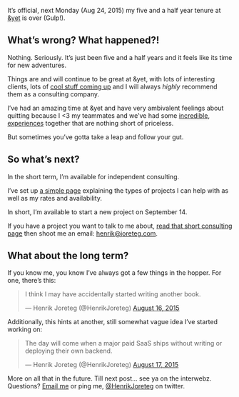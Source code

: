 <!--
slug: the-next-adventure-awaits
date: Tue Aug 18 2015 19:40:00 GMT+0200 (CEST)
tags: adventure, programming
title: The next adventure awaits
id: 127007507032
link: http://joreteg.com/post/127007507032/the-next-adventure-awaits
raw: {"blog_name":"henrikjoreteg","id":127007507032,"post_url":"http://joreteg.com/post/127007507032/the-next-adventure-awaits","slug":"the-next-adventure-awaits","type":"text","date":"2015-08-18 17:40:00 GMT","timestamp":1439919600,"state":"published","format":"markdown","reblog_key":"PGdMJE9a","tags":["adventure","programming"],"short_url":"http://tmblr.co/ZgL_Yy1sIFC9O","recommended_source":null,"recommended_color":null,"highlighted":[],"note_count":3,"title":"The next adventure awaits","body":"<p>It’s official, next Monday (Aug 24, 2015) my five and a half year tenure at <a href=\"http://andyet.com/\">&amp;yet</a> is over (Gulp!).</p>\n\n<h2>What’s wrong? What happened?!</h2>\n\n<p>Nothing. Seriously. It’s just been five and a half years and it feels like its time for new adventures.</p>\n\n<p>Things are and will continue to be great at &amp;yet, with lots of interesting clients, lots of <a href=\"http://andyetconf.com/\">cool stuff coming up</a> and I will always <em>highly</em> recommend them as a consulting company.</p>\n\n<p>I’ve had an amazing time at &amp;yet and have very ambivalent feelings about quitting because I &lt;3 my teammates and we’ve had some <a href=\"https://blog.andyet.com/2011/03/03/devcastle\">incredible</a>, <a href=\"https://medium.com/the-art-of-experience/arrival-d47000091355\">experiences</a> together that are nothing short of priceless.</p>\n\n<p>But sometimes you’ve gotta take a leap and follow your gut.</p>\n\n<h2>So what’s next?</h2>\n\n<p>In the short term, I’m available for independent consulting.</p>\n\n<p>I’ve set up <a href=\"http://consulting.joreteg.com/\">a simple page</a> explaining the types of projects I can help with as well as my rates and availability.</p>\n\n<p>In short, I’m available to start a new project on September 14.</p>\n\n<p>If you have a project you want to talk to me about, <a href=\"http://consulting.joreteg.com/\">read that short consulting page</a> then shoot me an email: <a href=\"mailto:henrik@joreteg.com\">henrik@joreteg.com</a>.</p>\n\n<h2>What about the long term?</h2>\n\n<p>If you know me, you know I’ve always got a few things in the hopper. For one, there’s this:</p>\n\n<blockquote class=\"twitter-tweet\" lang=\"en\">\n\n<p lang=\"en\" dir=\"ltr\">I think I may have accidentally started writing another book.</p>\n\n<p>— Henrik Joreteg (@HenrikJoreteg) <a href=\"https://twitter.com/HenrikJoreteg/status/632802841694834689\">August 16, 2015</a></p></blockquote>\n\n<script async src=\"//platform.twitter.com/widgets.js\" charset=\"utf-8\"></script><p>Additionally, this hints at another, still somewhat vague idea I’ve started working on:</p>\n\n<blockquote class=\"twitter-tweet\" lang=\"en\"><p lang=\"en\" dir=\"ltr\">The day will come when a major paid SaaS ships without writing or deploying their own backend.</p>— Henrik Joreteg (@HenrikJoreteg) <a href=\"https://twitter.com/HenrikJoreteg/status/633099515361267713\">August 17, 2015</a></blockquote>\n\n<p>More on all that in the future. Till next post… see ya on the interwebz. Questions? <a href=\"mailto:henrik@joreteg.com\">Email me</a> or ping me, <a href=\"http://twitter.com/henrikjoreteg\">@HenrikJoreteg</a> on twitter.</p>","reblog":{"tree_html":"","comment":"<p>It’s official, next Monday (Aug 24, 2015) my five and a half year tenure at <a href=\"http://andyet.com/\">&yet</a> is over (Gulp!).</p>\n\n<h2>What’s wrong? What happened?!</h2>\n\n<p>Nothing. Seriously. It’s just been five and a half years and it feels like its time for new adventures.</p>\n\n<p>Things are and will continue to be great at &yet, with lots of interesting clients, lots of <a href=\"http://andyetconf.com/\">cool stuff coming up</a> and I will always <em>highly</em> recommend them as a consulting company.</p>\n\n<p>I’ve had an amazing time at &yet and have very ambivalent feelings about quitting because I <3 my teammates and we’ve had some <a href=\"https://blog.andyet.com/2011/03/03/devcastle\">incredible</a>, <a href=\"https://medium.com/the-art-of-experience/arrival-d47000091355\">experiences</a> together that are nothing short of priceless.</p>\n\n<p>But sometimes you’ve gotta take a leap and follow your gut.</p>\n\n<h2>So what’s next?</h2>\n\n<p>In the short term, I’m available for independent consulting.</p>\n\n<p>I’ve set up <a href=\"http://consulting.joreteg.com/\">a simple page</a> explaining the types of projects I can help with as well as my rates and availability.</p>\n\n<p>In short, I’m available to start a new project on September 14.</p>\n\n<p>If you have a project you want to talk to me about, <a href=\"http://consulting.joreteg.com/\">read that short consulting page</a> then shoot me an email: <a href=\"mailto:henrik@joreteg.com\">henrik@joreteg.com</a>.</p>\n\n<h2>What about the long term?</h2>\n\n<p>If you know me, you know I’ve always got a few things in the hopper. For one, there’s this:</p>\n\n<blockquote class=\"twitter-tweet\" lang=\"en\">\n\n<p lang=\"en\" dir=\"ltr\">I think I may have accidentally started writing another book.</p>\n\n<p>— Henrik Joreteg (@HenrikJoreteg) <a href=\"https://twitter.com/HenrikJoreteg/status/632802841694834689\">August 16, 2015</a></p></blockquote>\n\n<script async src=\"//platform.twitter.com/widgets.js\" charset=\"utf-8\"></script><p>Additionally, this hints at another, still somewhat vague idea I’ve started working on:</p>\n\n<blockquote class=\"twitter-tweet\" lang=\"en\"><p lang=\"en\" dir=\"ltr\">The day will come when a major paid SaaS ships without writing or deploying their own backend.</p>— Henrik Joreteg (@HenrikJoreteg) <a href=\"https://twitter.com/HenrikJoreteg/status/633099515361267713\">August 17, 2015</a></blockquote>\n\n<p>More on all that in the future. Till next post… see ya on the interwebz. Questions? <a href=\"mailto:henrik@joreteg.com\">Email me</a> or ping me, <a href=\"http://twitter.com/henrikjoreteg\">@HenrikJoreteg</a> on twitter.</p>"},"trail":[{"blog":{"name":"henrikjoreteg","active":true,"theme":{"header_full_width":1500,"header_full_height":500,"header_focus_width":676,"header_focus_height":380,"avatar_shape":"circle","background_color":"#F6F6F6","body_font":"Helvetica Neue","header_bounds":"0,1249,380,573","header_image":"http://static.tumblr.com/df7befc8b0387cf597578e613c221cb3/uzkwgdq/FAjnt7hyg/tumblr_static_agmw2bdhkjs4ws4sscw44swgc.jpg","header_image_focused":"http://static.tumblr.com/df7befc8b0387cf597578e613c221cb3/uzkwgdq/1oSnt7hyh/tumblr_static_tumblr_static_agmw2bdhkjs4ws4sscw44swgc_focused_v3.jpg","header_image_scaled":"http://static.tumblr.com/df7befc8b0387cf597578e613c221cb3/uzkwgdq/FAjnt7hyg/tumblr_static_agmw2bdhkjs4ws4sscw44swgc_2048_v2.jpg","header_stretch":true,"link_color":"#529ECC","show_avatar":true,"show_description":true,"show_header_image":true,"show_title":true,"title_color":"#444444","title_font":"Helvetica Neue","title_font_weight":"bold"}},"post":{"id":"127007507032"},"content_raw":"<p>It’s official, next Monday (Aug 24, 2015) my five and a half year tenure at <a href=\"http://andyet.com/\">&yet</a> is over (Gulp!).</p>\n\n<h2>What’s wrong? What happened?!</h2>\n\n<p>Nothing. Seriously. It’s just been five and a half years and it feels like its time for new adventures.</p>\n\n<p>Things are and will continue to be great at &yet, with lots of interesting clients, lots of <a href=\"http://andyetconf.com/\">cool stuff coming up</a> and I will always <em>highly</em> recommend them as a consulting company.</p>\n\n<p>I’ve had an amazing time at &yet and have very ambivalent feelings about quitting because I <3 my teammates and we’ve had some <a href=\"https://blog.andyet.com/2011/03/03/devcastle\">incredible</a>, <a href=\"https://medium.com/the-art-of-experience/arrival-d47000091355\">experiences</a> together that are nothing short of priceless.</p>\n\n<p>But sometimes you’ve gotta take a leap and follow your gut.</p>\n\n<h2>So what’s next?</h2>\n\n<p>In the short term, I’m available for independent consulting.</p>\n\n<p>I’ve set up <a href=\"http://consulting.joreteg.com/\">a simple page</a> explaining the types of projects I can help with as well as my rates and availability.</p>\n\n<p>In short, I’m available to start a new project on September 14.</p>\n\n<p>If you have a project you want to talk to me about, <a href=\"http://consulting.joreteg.com/\">read that short consulting page</a> then shoot me an email: <a href=\"mailto:henrik@joreteg.com\">henrik@joreteg.com</a>.</p>\n\n<h2>What about the long term?</h2>\n\n<p>If you know me, you know I’ve always got a few things in the hopper. For one, there’s this:</p>\n\n<blockquote class=\"twitter-tweet\" lang=\"en\">\n\n<p lang=\"en\" dir=\"ltr\">I think I may have accidentally started writing another book.</p>\n\n<p>— Henrik Joreteg (@HenrikJoreteg) <a href=\"https://twitter.com/HenrikJoreteg/status/632802841694834689\">August 16, 2015</a></p></blockquote>\n\n<script async src=\"//platform.twitter.com/widgets.js\" charset=\"utf-8\"></script><p>Additionally, this hints at another, still somewhat vague idea I’ve started working on:</p>\n\n<blockquote class=\"twitter-tweet\" lang=\"en\"><p lang=\"en\" dir=\"ltr\">The day will come when a major paid SaaS ships without writing or deploying their own backend.</p>— Henrik Joreteg (@HenrikJoreteg) <a href=\"https://twitter.com/HenrikJoreteg/status/633099515361267713\">August 17, 2015</a></blockquote>\n\n<p>More on all that in the future. Till next post… see ya on the interwebz. Questions? <a href=\"mailto:henrik@joreteg.com\">Email me</a> or ping me, <a href=\"http://twitter.com/henrikjoreteg\">@HenrikJoreteg</a> on twitter.</p>","content":"<p>It’s official, next Monday (Aug 24, 2015) my five and a half year tenure at <a href=\"http://andyet.com/\">&amp;yet</a> is over (Gulp!).</p>\n\n<h2>What’s wrong? What happened?!</h2>\n\n<p>Nothing. Seriously. It’s just been five and a half years and it feels like its time for new adventures.</p>\n\n<p>Things are and will continue to be great at &amp;yet, with lots of interesting clients, lots of <a href=\"http://andyetconf.com/\">cool stuff coming up</a> and I will always <em>highly</em> recommend them as a consulting company.</p>\n\n<p>I’ve had an amazing time at &amp;yet and have very ambivalent feelings about quitting because I &lt;3 my teammates and we’ve had some &lt;a href=\"https://blog.andyet.com/2011/03/03/devcastle\"&gt;incredible, <a href=\"https://medium.com/the-art-of-experience/arrival-d47000091355\">experiences</a> together that are nothing short of priceless.</p>\n\n<p>But sometimes you’ve gotta take a leap and follow your gut.</p>\n\n<h2>So what’s next?</h2>\n\n<p>In the short term, I’m available for independent consulting.</p>\n\n<p>I’ve set up <a href=\"http://consulting.joreteg.com/\">a simple page</a> explaining the types of projects I can help with as well as my rates and availability.</p>\n\n<p>In short, I’m available to start a new project on September 14.</p>\n\n<p>If you have a project you want to talk to me about, <a href=\"http://consulting.joreteg.com/\">read that short consulting page</a> then shoot me an email: <a href=\"mailto:henrik@joreteg.com\">henrik@joreteg.com</a>.</p>\n\n<h2>What about the long term?</h2>\n\n<p>If you know me, you know I’ve always got a few things in the hopper. For one, there’s this:</p>\n\n<blockquote>\n\n<p>I think I may have accidentally started writing another book.</p>\n\n<p>— Henrik Joreteg (@HenrikJoreteg) <a href=\"https://twitter.com/HenrikJoreteg/status/632802841694834689\">August 16, 2015</a></p></blockquote>\n\n<p><a href=\"#\"><img src=\"http://assets.tumblr.com/images/inline_placeholder.png\" width=\"18\" height=\"14\"/></a></p><p>Additionally, this hints at another, still somewhat vague idea I’ve started working on:</p>\n\n<blockquote><p>The day will come when a major paid SaaS ships without writing or deploying their own backend.</p><p>— Henrik Joreteg (@HenrikJoreteg) </p><a href=\"https://twitter.com/HenrikJoreteg/status/633099515361267713\">August 17, 2015</a></blockquote>\n\n<p>More on all that in the future. Till next post… see ya on the interwebz. Questions? <a href=\"mailto:henrik@joreteg.com\">Email me</a> or ping me, <a href=\"http://twitter.com/henrikjoreteg\">@HenrikJoreteg</a> on twitter.</p>","is_current_item":true,"is_root_item":true}]}
publish: 2015-08-018
-->


<p>It’s official, next Monday (Aug 24, 2015) my five and a half year tenure at <a href="http://andyet.com/">&amp;yet</a> is over (Gulp!).</p>

<h2>What’s wrong? What happened?!</h2>

<p>Nothing. Seriously. It’s just been five and a half years and it feels like its time for new adventures.</p>

<p>Things are and will continue to be great at &amp;yet, with lots of interesting clients, lots of <a href="http://andyetconf.com/">cool stuff coming up</a> and I will always <em>highly</em> recommend them as a consulting company.</p>

<p>I’ve had an amazing time at &amp;yet and have very ambivalent feelings about quitting because I &lt;3 my teammates and we’ve had some <a href="https://blog.andyet.com/2011/03/03/devcastle">incredible</a>, <a href="https://medium.com/the-art-of-experience/arrival-d47000091355">experiences</a> together that are nothing short of priceless.</p>

<p>But sometimes you’ve gotta take a leap and follow your gut.</p>

<h2>So what’s next?</h2>

<p>In the short term, I’m available for independent consulting.</p>

<p>I’ve set up <a href="http://consulting.joreteg.com/">a simple page</a> explaining the types of projects I can help with as well as my rates and availability.</p>

<p>In short, I’m available to start a new project on September 14.</p>

<p>If you have a project you want to talk to me about, <a href="http://consulting.joreteg.com/">read that short consulting page</a> then shoot me an email: <a href="mailto:henrik@joreteg.com">henrik@joreteg.com</a>.</p>

<h2>What about the long term?</h2>

<p>If you know me, you know I’ve always got a few things in the hopper. For one, there’s this:</p>

<blockquote class="twitter-tweet" lang="en">

<p lang="en" dir="ltr">I think I may have accidentally started writing another book.</p>

<p>— Henrik Joreteg (@HenrikJoreteg) <a href="https://twitter.com/HenrikJoreteg/status/632802841694834689">August 16, 2015</a></p></blockquote>

<script async src="//platform.twitter.com/widgets.js" charset="utf-8"></script><p>Additionally, this hints at another, still somewhat vague idea I’ve started working on:</p>

<blockquote class="twitter-tweet" lang="en"><p lang="en" dir="ltr">The day will come when a major paid SaaS ships without writing or deploying their own backend.</p>— Henrik Joreteg (@HenrikJoreteg) <a href="https://twitter.com/HenrikJoreteg/status/633099515361267713">August 17, 2015</a></blockquote>

<p>More on all that in the future. Till next post… see ya on the interwebz. Questions? <a href="mailto:henrik@joreteg.com">Email me</a> or ping me, <a href="http://twitter.com/henrikjoreteg">@HenrikJoreteg</a> on twitter.</p>

